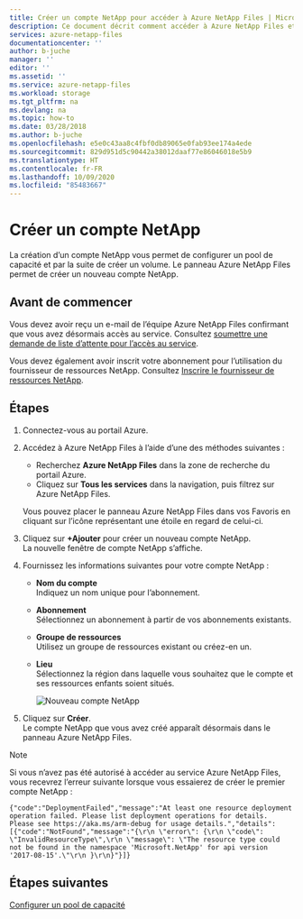```yaml
---
title: Créer un compte NetApp pour accéder à Azure NetApp Files | Microsoft Docs
description: Ce document décrit comment accéder à Azure NetApp Files et créer un compte NetApp afin de pouvoir configurer un pool de capacité et créer un volume.
services: azure-netapp-files
documentationcenter: ''
author: b-juche
manager: ''
editor: ''
ms.assetid: ''
ms.service: azure-netapp-files
ms.workload: storage
ms.tgt_pltfrm: na
ms.devlang: na
ms.topic: how-to
ms.date: 03/28/2018
ms.author: b-juche
ms.openlocfilehash: e5e0c43aa8c4fbf0db89065e0fab93ee174a4ede
ms.sourcegitcommit: 829d951d5c90442a38012daaf77e86046018e5b9
ms.translationtype: HT
ms.contentlocale: fr-FR
ms.lasthandoff: 10/09/2020
ms.locfileid: "85483667"
---
```

# <a name="create-a-netapp-account"></a>Créer un compte NetApp
La création d’un compte NetApp vous permet de configurer un pool de capacité et par la suite de créer un volume. Le panneau Azure NetApp Files permet de créer un nouveau compte NetApp.

## <a name="before-you-begin"></a>Avant de commencer
Vous devez avoir reçu un e-mail de l’équipe Azure NetApp Files confirmant que vous avez désormais accès au service. Consultez [soumettre une demande de liste d’attente pour l’accès au service](azure-netapp-files-register.md#waitlist).

Vous devez également avoir inscrit votre abonnement pour l’utilisation du fournisseur de ressources NetApp. Consultez [Inscrire le fournisseur de ressources NetApp](azure-netapp-files-register.md#resource-provider).

## <a name="steps"></a>Étapes 

1. Connectez-vous au portail Azure. 
2. Accédez à Azure NetApp Files à l’aide d’une des méthodes suivantes :  
   * Recherchez **Azure NetApp Files** dans la zone de recherche du portail Azure.  
   * Cliquez sur **Tous les services** dans la navigation, puis filtrez sur Azure NetApp Files.  

   Vous pouvez placer le panneau Azure NetApp Files dans vos Favoris en cliquant sur l’icône représentant une étoile en regard de celui-ci. 

3. Cliquez sur **+Ajouter** pour créer un nouveau compte NetApp.  
   La nouvelle fenêtre de compte NetApp s’affiche.  

4. Fournissez les informations suivantes pour votre compte NetApp : 
   * **Nom du compte**  
     Indiquez un nom unique pour l’abonnement.
   * **Abonnement**  
     Sélectionnez un abonnement à partir de vos abonnements existants.
   * **Groupe de ressources**   
     Utilisez un groupe de ressources existant ou créez-en un.
   * **Lieu**  
     Sélectionnez la région dans laquelle vous souhaitez que le compte et ses ressources enfants soient situés.  

     ![Nouveau compte NetApp](../media/azure-netapp-files/azure-netapp-files-new-netapp-account.png)


5. Cliquez sur **Créer**.     
   Le compte NetApp que vous avez créé apparaît désormais dans le panneau Azure NetApp Files. 

> [!NOTE] 
> Si vous n’avez pas été autorisé à accéder au service Azure NetApp Files, vous recevrez l’erreur suivante lorsque vous essaierez de créer le premier compte NetApp :  
>
> `{"code":"DeploymentFailed","message":"At least one resource deployment operation failed. Please list deployment operations for details. Please see https://aka.ms/arm-debug for usage details.","details":[{"code":"NotFound","message":"{\r\n \"error\": {\r\n \"code\": \"InvalidResourceType\",\r\n \"message\": \"The resource type could not be found in the namespace 'Microsoft.NetApp' for api version '2017-08-15'.\"\r\n }\r\n}"}]}`

## <a name="next-steps"></a>Étapes suivantes  

[Configurer un pool de capacité](azure-netapp-files-set-up-capacity-pool.md)

